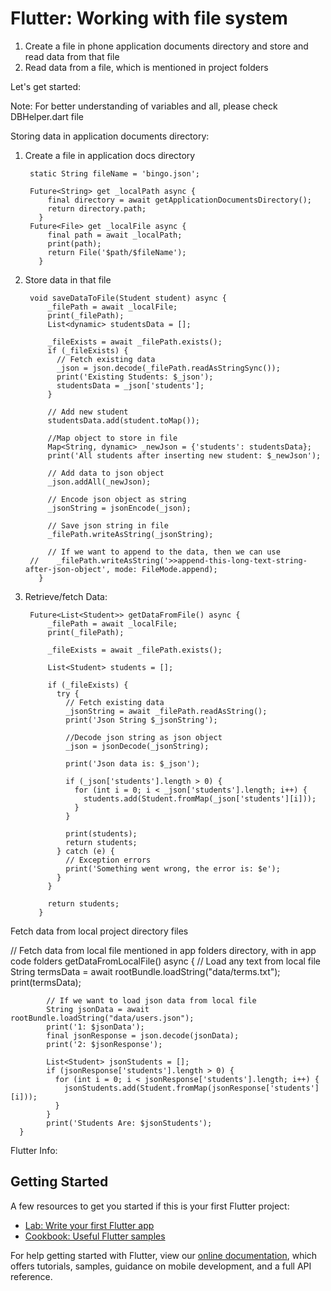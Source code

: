 # Flutter: Working with file system

1. Create a file in phone application documents directory and store and read data from that file
2. Read data from a file, which is mentioned in project folders

Let's get started:

Note: For better understanding of variables and all, please check DBHelper.dart file

Storing data in application documents directory: 
    
1. Create a file in application docs directory
    
        static String fileName = 'bingo.json';
        
        Future<String> get _localPath async {
            final directory = await getApplicationDocumentsDirectory();
            return directory.path;
          }
        Future<File> get _localFile async {
            final path = await _localPath;
            print(path);
            return File('$path/$fileName');
          }

2. Store data in that file

        void saveDataToFile(Student student) async {
            _filePath = await _localFile;
            print(_filePath);
            List<dynamic> studentsData = [];
            
            _fileExists = await _filePath.exists();
            if (_fileExists) {
              // Fetch existing data
              _json = json.decode(_filePath.readAsStringSync());
              print('Existing Students: $_json');
              studentsData = _json['students'];
            }
        
            // Add new student
            studentsData.add(student.toMap());
        
            //Map object to store in file
            Map<String, dynamic> _newJson = {'students': studentsData};
            print('All students after inserting new student: $_newJson');
        
            // Add data to json object
            _json.addAll(_newJson);
        
            // Encode json object as string
            _jsonString = jsonEncode(_json);
        
            // Save json string in file
            _filePath.writeAsString(_jsonString);
        
            // If we want to append to the data, then we can use
        //    _filePath.writeAsString('>>append-this-long-text-string-after-json-object', mode: FileMode.append);
          }
  
3. Retrieve/fetch Data:
    
        Future<List<Student>> getDataFromFile() async {
            _filePath = await _localFile;
            print(_filePath);
        
            _fileExists = await _filePath.exists();
        
            List<Student> students = [];
        
            if (_fileExists) {
              try {
                // Fetch existing data
                _jsonString = await _filePath.readAsString();
                print('Json String $_jsonString');
        
                //Decode json string as json object
                _json = jsonDecode(_jsonString);
        
                print('Json data is: $_json');
        
                if (_json['students'].length > 0) {
                  for (int i = 0; i < _json['students'].length; i++) {
                    students.add(Student.fromMap(_json['students'][i]));
                  }
                }
        
                print(students);
                return students;
              } catch (e) {
                // Exception errors
                print('Something went wrong, the error is: $e');
              }
            }
        
            return students;
          }
  
Fetch data from local project directory files

// Fetch data from local file mentioned in app folders directory, with in app code folders
      getDataFromLocalFile() async {
            // Load any text from local file
            String termsData = await rootBundle.loadString("data/terms.txt");
            print(termsData);
        
            // If we want to load json data from local file
            String jsonData = await rootBundle.loadString("data/users.json");
            print('1: $jsonData');
            final jsonResponse = json.decode(jsonData);
            print('2: $jsonResponse');
        
            List<Student> jsonStudents = [];
            if (jsonResponse['students'].length > 0) {
              for (int i = 0; i < jsonResponse['students'].length; i++) {
                jsonStudents.add(Student.fromMap(jsonResponse['students'][i]));
              }
            }
            print('Students Are: $jsonStudents');
      }
        
        
Flutter Info:
## Getting Started

A few resources to get you started if this is your first Flutter project:

- [Lab: Write your first Flutter app](https://flutter.dev/docs/get-started/codelab)
- [Cookbook: Useful Flutter samples](https://flutter.dev/docs/cookbook)

For help getting started with Flutter, view our
[online documentation](https://flutter.dev/docs), which offers tutorials,
samples, guidance on mobile development, and a full API reference.
